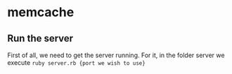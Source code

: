 # memcache
## Run the server
First of all, we need to get the server running. For it, in the folder server we execute
`ruby server.rb {port we wish to use}`
